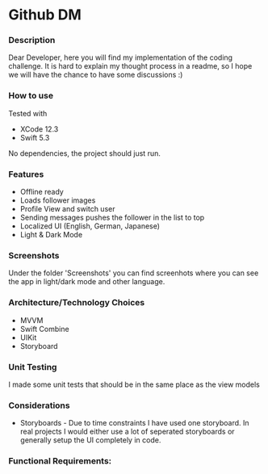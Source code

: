 # Github DM

### Description
Dear Developer, here you will find my implementation of the coding challenge.
It is hard to explain my thought process in a readme, so I hope we will have the chance to have some discussions :)

### How to use
Tested with
- XCode 12.3
- Swift 5.3

No dependencies, the project should just run.


### Features
- Offline ready
- Loads follower images
- Profile View and switch user
- Sending messages pushes the follower in the list to top
- Localized UI (English, German, Japanese)
- Light & Dark Mode

### Screenshots
Under the folder 'Screenshots' you can find screenhots where you can see the app in light/dark mode and other language.

### Architecture/Technology Choices
- MVVM
- Swift Combine
- UIKit
- Storyboard

### Unit Testing
I made some unit tests that should be in the same place as the view models

### Considerations
- Storyboards - Due to time constraints I have used one storyboard. In real projects I would either use a lot of seperated storyboards or generally setup the UI completely in code.


### Functional Requirements:
